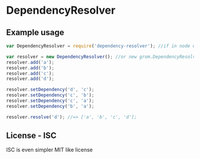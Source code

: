 DependencyResolver
==================

## Example usage

```js
var DependencyResolver = require('dependency-resolver'); //if in node env

var resolver = new DependencyResolver(); //or new grom.DependencyResolver(); when in browser env
resolver.add('a');
resolver.add('b');
resolver.add('c');
resolver.add('d');

resolver.setDependency('d', 'c');
resolver.setDependency('c', 'b');
resolver.setDependency('c', 'a');
resolver.setDependency('b', 'a');

resolver.resolve('d'); //=> ['a', 'b', 'c', 'd'];
```

## License - ISC

ISC is even simpler MIT like license